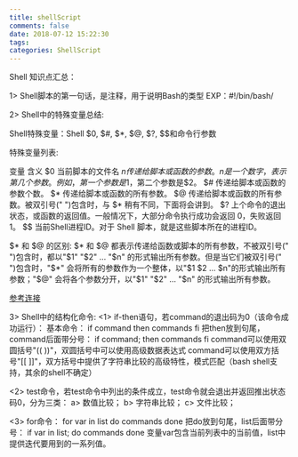 ```yaml
---
title: shellScript
comments: false
date: 2018-07-12 15:22:30
tags:
categories: ShellScript
---
```



Shell 知识点汇总：

1> Shell脚本的第一句话，是注释，用于说明Bash的类型
                EXP：#!/bin/bash/

2> Shell中的特殊变量总结:

Shell特殊变量：Shell $0, $#, $*, $@, $?, $$和命令行参数

特殊变量列表:

变量    含义
$0      当前脚本的文件名
$n      传递给脚本或函数的参数。n 是一个数字，表示第几个参数。例如，第一个参数是$1，第二个参数是$2。
$#      传递给脚本或函数的参数个数。
$*      传递给脚本或函数的所有参数。
$@      传递给脚本或函数的所有参数。被双引号(" ")包含时，与 $* 稍有不同，下面将会讲到。
$?      上个命令的退出状态，或函数的返回值。一般情况下，大部分命令执行成功会返回 0，失败返回 1。
$$      当前Shell进程ID。对于 Shell 脚本，就是这些脚本所在的进程ID。

$* 和 $@ 的区别:
$* 和 $@ 都表示传递给函数或脚本的所有参数，不被双引号(" ")包含时，都以"$1" "$2" … "$n" 的形式输出所有参数。但是当它们被双引号(" ")包含时，"$*" 会将所有的参数作为一个整体，以"$1 $2 … $n"的形式输出所有参数；"$@" 会将各个参数分开，以"$1" "$2" … "$n" 的形式输出所有参数。

[参考连接](http://blog.csdn.net/u011341352/article/details/53215180)


3> Shell中的结构化命令:
   <1> if-then语句，若command的退出码为0（该命令成功运行）：
       基本命令：
           if command
           then
                   commands
           fi
       把then放到句尾，command后面带分号：
           if command; then
                   commands
           fi
       command可以使用双圆括号"(( ))"，双圆括号中可以使用高级数据表达式
       command可以使用双方括号"[[ ]]"，双方括号中提供了字符串比较的高级特性，模式匹配（bash shell支持，其余的shell不确定）

   <2> test命令，若test命令中列出的条件成立，test命令就会退出并返回推出状态码0，分为三类：
       a> 数值比较；
       b> 字符串比较；
       c> 文件比较；

   <3> for命令：
       for var in list
       do
            commands
       done
       把do放到句尾，list后面带分号：
       if var in list; do
            commands
       done
       变量var包含当前列表中的当前值，list中提供迭代要用到的一系列值。



